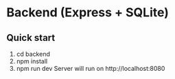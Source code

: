 # Backend (Express + SQLite)
## Quick start
1. cd backend
2. npm install
3. npm run dev
Server will run on http://localhost:8080
